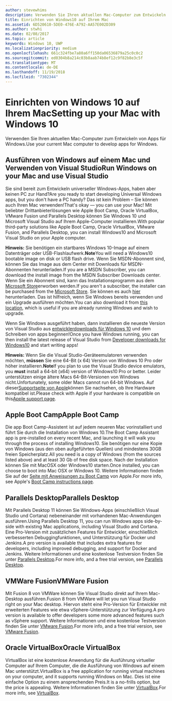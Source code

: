 ```yaml
---
author: stevewhims
description: Verwenden Sie Ihren aktuellen Mac-Computer zum Entwickeln von Apps für Windows.
title: Einrichten von Windows10 auf Ihrem Mac
ms.assetid: 6D520610-5DE0-476E-A792-AA57E002D309
ms.author: stwhi
ms.date: 02/08/2017
ms.topic: article
keywords: Windows 10, UWP
ms.localizationpriority: medium
ms.openlocfilehash: 661c324fbe7a80a6ff150da06536879a25c0c0c2
ms.sourcegitcommit: ed0304b8a214c03b8aab74b8ef12c9f82b8e3c5f
ms.translationtype: MT
ms.contentlocale: de-DE
ms.lasthandoff: 11/19/2018
ms.locfileid: "7302344"
---
```

# <a name="setting-up-your-mac-with-windows-10"></a><span data-ttu-id="c3460-104">Einrichten von Windows 10 auf Ihrem Mac</span><span class="sxs-lookup"><span data-stu-id="c3460-104">Setting up your Mac with Windows 10</span></span>


<span data-ttu-id="c3460-105">Verwenden Sie Ihren aktuellen Mac-Computer zum Entwickeln von Apps für Windows.</span><span class="sxs-lookup"><span data-stu-id="c3460-105">Use your current Mac computer to develop apps for Windows.</span></span>

## <a name="run-windows-on-your-mac-and-use-visual-studio"></a><span data-ttu-id="c3460-106">Ausführen von Windows auf einem Mac und Verwenden von Visual Studio</span><span class="sxs-lookup"><span data-stu-id="c3460-106">Run Windows on your Mac and use Visual Studio</span></span>

<span data-ttu-id="c3460-107">Sie sind bereit zum Entwickeln universeller Windows-Apps, haben aber keinen PC zur Hand?</span><span class="sxs-lookup"><span data-stu-id="c3460-107">Are you ready to start developing Universal Windows apps, but you don't have a PC handy?</span></span> <span data-ttu-id="c3460-108">Das ist kein Problem – Sie können auch Ihren Mac verwenden!</span><span class="sxs-lookup"><span data-stu-id="c3460-108">That's okay — you can use your Mac!</span></span> <span data-ttu-id="c3460-109">Mit beliebter Drittanbieterlösungen wie Apple Boot Camp, Oracle VirtualBox, VMware Fusion und Parallels Desktop können Sie Windows 10 und Microsoft Visual Studio auf Ihrem Apple-Computer installieren.</span><span class="sxs-lookup"><span data-stu-id="c3460-109">With popular third-party solutions like Apple Boot Camp, Oracle VirtualBox, VMware Fusion, and Parallels Desktop, you can install Windows10 and Microsoft Visual Studio on your Apple computer.</span></span>

<span data-ttu-id="c3460-110">**Hinweis:** Sie benötigen ein startbares Windows 10-Image auf einem Datenträger oder USB-Flashlaufwerk.</span><span class="sxs-lookup"><span data-stu-id="c3460-110">**Note**You will need a Windows10 bootable image on disk or USB flash drive.</span></span> <span data-ttu-id="c3460-111">Wenn Sie MSDN-Abonnent sind, können Sie das Image aus dem Center mit Downloads für MSDN-Abonnenten herunterladen.</span><span class="sxs-lookup"><span data-stu-id="c3460-111">If you are a MSDN Subscriber, you can download the install image from the MSDN Subscriber Downloads center.</span></span> <span data-ttu-id="c3460-112">Wenn Sie ein Abonnent sind, kann das Installationsprogramm aus dem [Microsoft Store](http://apps.microsoft.com/windows/app)erworben werden.</span><span class="sxs-lookup"><span data-stu-id="c3460-112">If you aren't a subscriber, the installer can be purchased from the [Microsoft Store](http://apps.microsoft.com/windows/app).</span></span> <span data-ttu-id="c3460-113">Sie können es auch [hier](http://go.microsoft.com/fwlink/?LinkId=623906) herunterladen. Das ist hilfreich, wenn Sie Windows bereits verwenden und ein Upgrade ausführen möchten.</span><span class="sxs-lookup"><span data-stu-id="c3460-113">You can also download it from [this location](http://go.microsoft.com/fwlink/?LinkId=623906), which is useful if you are already running Windows and wish to upgrade.</span></span>

<span data-ttu-id="c3460-114">Wenn Sie Windows ausgeführt haben, dann installieren die neueste Version von Visual Studio aus [entwicklerdownloads für Windows 10](https://developer.microsoft.com/en-us/windows/downloads) und dem Schreiben von apps beginnen!</span><span class="sxs-lookup"><span data-stu-id="c3460-114">Once you have Windows running, you can then install the latest release of Visual Studio from [Developer downloads for Windows10](https://developer.microsoft.com/en-us/windows/downloads) and start writing apps!</span></span>

<span data-ttu-id="c3460-115">**Hinweis:** Wenn Sie die Visual Studio-Geräteemulatoren verwenden möchten, **müssen** Sie eine 64-Bit (x 64) Version von Windows 10 Pro oder höher installieren.</span><span class="sxs-lookup"><span data-stu-id="c3460-115">**Note**If you plan to use the Visual Studio device emulators, you **must** install a 64-bit (x64) version of Windows10 Pro or better.</span></span> <span data-ttu-id="c3460-116">Leider unterstützen einige ältere Macs 64-Bit-Versionen von Windows nicht.</span><span class="sxs-lookup"><span data-stu-id="c3460-116">Unfortunately, some older Macs cannot run 64-bit Windows.</span></span> <span data-ttu-id="c3460-117">Auf dieser[Supportseite von Apple](http://go.microsoft.com/fwlink/p/?LinkID=397959)können Sie nachsehen, ob Ihre Hardware kompatibel ist.</span><span class="sxs-lookup"><span data-stu-id="c3460-117">Please check with Apple if your hardware is compatible on this[Apple support page](http://go.microsoft.com/fwlink/p/?LinkID=397959).</span></span>

## <a name="apple-boot-camp"></a><span data-ttu-id="c3460-118">Apple Boot Camp</span><span class="sxs-lookup"><span data-stu-id="c3460-118">Apple Boot Camp</span></span>

<span data-ttu-id="c3460-119">Die app Boot Camp-Assistent ist auf jedem neueren Mac vorinstalliert und führt Sie durch die Installation von Windows 10.</span><span class="sxs-lookup"><span data-stu-id="c3460-119">The Boot Camp Assistant app is pre-installed on every recent Mac, and launching it will walk you through the process of installing Windows10.</span></span> <span data-ttu-id="c3460-120">Sie benötigen nur eine Kopie von Windows (aus den oben aufgeführten Quellen) und mindestens 30GB freien Speicherplatz.</span><span class="sxs-lookup"><span data-stu-id="c3460-120">All you need is a copy of Windows (from the sources listed above) and at least 30 Gb of free disk space.</span></span> <span data-ttu-id="c3460-121">Nach der Installation können Sie mit MacOSX oder Windows10 starten.</span><span class="sxs-lookup"><span data-stu-id="c3460-121">Once installed, you can choose to boot into Mac OSX or Windows 10.</span></span> <span data-ttu-id="c3460-122">Weitere Informationen finden Sie auf der [Seite mit Anweisungen zu Boot Camp](http://go.microsoft.com/fwlink/?LinkId=623912) von Apple.</span><span class="sxs-lookup"><span data-stu-id="c3460-122">For more info, see Apple's [Boot Camp instructions page](http://go.microsoft.com/fwlink/?LinkId=623912).</span></span>

## <a name="parallels-desktop"></a><span data-ttu-id="c3460-123">Parallels Desktop</span><span class="sxs-lookup"><span data-stu-id="c3460-123">Parallels Desktop</span></span>

<span data-ttu-id="c3460-124">Mit Parallels Desktop 11 können Sie Windows-Apps (einschließlich Visual Studio und Cortana) nebeneinander mit vorhandenen Mac-Anwendungen ausführen.</span><span class="sxs-lookup"><span data-stu-id="c3460-124">Using Parallels Desktop 11, you can run Windows apps side-by-side with existing Mac applications, including Visual Studio and Cortana.</span></span> <span data-ttu-id="c3460-125">Eine Pro-Version mit zusätzlichen Features für Entwickler, einschließlich verbesserten Debuggingfunktionen, und Unterstützung für Docker und Jenkins.</span><span class="sxs-lookup"><span data-stu-id="c3460-125">A pro version is available that includes extra features for developers, including improved debugging, and support for Docker and Jenkins.</span></span> <span data-ttu-id="c3460-126">Weitere Informationen und eine kostenlose Testversion finden Sie unter [Parallels Desktop](http://go.microsoft.com/fwlink/p/?LinkId=281827).</span><span class="sxs-lookup"><span data-stu-id="c3460-126">For more info, and a free trial version, see [Parallels Desktop](http://go.microsoft.com/fwlink/p/?LinkId=281827).</span></span>

## <a name="vmware-fusion"></a><span data-ttu-id="c3460-127">VMWare Fusion</span><span class="sxs-lookup"><span data-stu-id="c3460-127">VMWare Fusion</span></span>

<span data-ttu-id="c3460-128">Mit Fusion 8 von VMWare können Sie Visual Studio direkt auf Ihrem Mac-Desktop ausführen.</span><span class="sxs-lookup"><span data-stu-id="c3460-128">Fusion 8 from VMWare will let you run Visual Studio right on your Mac desktop.</span></span> <span data-ttu-id="c3460-129">Hiervon steht eine Pro-Version für Entwickler mit erweiterten Features wie etwa vSphere-Unterstützung zur Verfügung.</span><span class="sxs-lookup"><span data-stu-id="c3460-129">A pro version is available to offer developers some more advanced features such as vSphere support.</span></span> <span data-ttu-id="c3460-130">Weitere Informationen und eine kostenlose Testversion finden Sie unter [VMware Fusion](http://go.microsoft.com/fwlink/p/?LinkId=281826).</span><span class="sxs-lookup"><span data-stu-id="c3460-130">For more info, and a free trial version, see [VMware Fusion](http://go.microsoft.com/fwlink/p/?LinkId=281826).</span></span>

## <a name="oracle-virtualbox"></a><span data-ttu-id="c3460-131">Oracle VirtualBox</span><span class="sxs-lookup"><span data-stu-id="c3460-131">Oracle VirtualBox</span></span>

<span data-ttu-id="c3460-132">VirtualBox ist eine kostenlose Anwendung für die Ausführung virtueller Computer auf Ihrem Computer, die die Ausführung von Windows auf einem Mac unterstützt.</span><span class="sxs-lookup"><span data-stu-id="c3460-132">VirtualBox is a free application for running virtual machines on your computer, and it supports running Windows on Mac.</span></span> <span data-ttu-id="c3460-133">Dies ist eine einfache Option zu einem ansprechenden Preis.</span><span class="sxs-lookup"><span data-stu-id="c3460-133">It is a no-frills option, but the price is appealing.</span></span> <span data-ttu-id="c3460-134">Weitere Informationen finden Sie unter [VirtualBox](http://go.microsoft.com/fwlink/p/?LinkId=280599).</span><span class="sxs-lookup"><span data-stu-id="c3460-134">For more info, see [VirtualBox](http://go.microsoft.com/fwlink/p/?LinkId=280599).</span></span>


